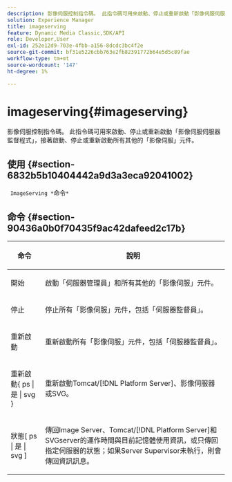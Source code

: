 ```yaml
---
description: 影像伺服控制指令碼。 此指令碼可用來啟動、停止或重新啟動「影像伺服伺服器監督程式」，接著啟動、停止或重新啟動所有其他的「影像伺服」元件。
solution: Experience Manager
title: imageserving
feature: Dynamic Media Classic,SDK/API
role: Developer,User
exl-id: 252e12d9-703e-4fbb-a156-8dcdc3bc4f2e
source-git-commit: bf31e5226cbb763e2fb82391772b64e5d5c89fae
workflow-type: tm+mt
source-wordcount: '147'
ht-degree: 1%

---
```


# imageserving{#imageserving}

影像伺服控制指令碼。 此指令碼可用來啟動、停止或重新啟動「影像伺服伺服器監督程式」，接著啟動、停止或重新啟動所有其他的「影像伺服」元件。

## 使用 {#section-6832b5b10404442a9d3a3eca92041002}

` ImageServing *`命令`*`

## 命令 {#section-90436a0b0f70435f9ac42dafeed2c17b}

<table id="table_692C6A043F9747C88929FF20373EC88C"> 
 <thead> 
  <tr> 
   <th colname="col1" class="entry"> <p>命令 </p> </th> 
   <th colname="col2" class="entry"> <p>說明 </p> </th> 
  </tr> 
 </thead>
 <tbody> 
  <tr> 
   <td colname="col1"> <p> <span class="codeph">開始</span> </p> </td> 
   <td colname="col2"> <p> 啟動「伺服器管理員」和所有其他的「影像伺服」元件。 </p> </td> 
  </tr> 
  <tr> 
   <td colname="col1"> <p> <span class="codeph">停止</span> </p> </td> 
   <td colname="col2"> <p> 停止所有「影像伺服」元件，包括「伺服器監督員」。 </p> </td> 
  </tr> 
  <tr> 
   <td colname="col1"> <p> <span class="codeph">重新啟動</span> </p> </td> 
   <td colname="col2"> <p>重新啟動所有「影像伺服」元件，包括「伺服器監督員」。 </p> </td> 
  </tr> 
  <tr> 
   <td colname="col1"> <p> <span class="codeph">重新啟動{ ps | 是 | svg } </span> </p> </td> 
   <td colname="col2"> <p> 重新啟動Tomcat/[!DNL Platform Server]、影像伺服器或SVG。 </p> </td> 
  </tr> 
  <tr> 
   <td colname="col1"> <p> <span class="codeph">狀態[ ps | 是 | svg ] </span> </p> </td> 
   <td colname="col2"> <p>傳回Image Server、Tomcat/[!DNL Platform Server]和SVGserver的運作時間與目前記憶體使用資訊，或只傳回指定伺服器的狀態；如果Server Supervisor未執行，則會傳回資訊訊息。 </p> </td> 
  </tr> 
 </tbody> 
</table>
